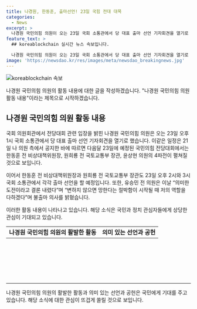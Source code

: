 ```yaml
---
title: 나경원, 한동훈, 출마선언! 23일 국힘 전대 대목
categories:
  - News
excerpt: >
  나경원 국민의힘 의원이 오는 23일 국회 소통관에서 당 대표 출마 선언 기자회견을 열기로 했다. 다음달 23일로 예정된 국민의힘 전당대회는 한동훈, 원희룡, 윤상현 의원의 4파전이 예상되며, 각각의 출마선언이 예정돼 있다. 유승민 전 의원은 불출마 의사를 밝히며 "변하지 않으면 망한다는 절박함이 시작될 때 역할을 다하겠다"고 전했다.
feature_text: >
  ## koreablockchain 실시간 뉴스 속보입니다.

  나경원 국민의힘 의원이 오는 23일 국회 소통관에서 당 대표 출마 선언 기자회견을 열기로 했다. 다음달 23일로 예정된 국민의힘 전당대회는 한동훈, 원희룡, 윤상현 의원의 4파전이 예상되며, 각각의 출마선언이 예정돼 있다. 유승민 전 의원은 불출마 의사를 밝히며 "변하지 않으면 망한다는 절박함이 시작될 때 역할을 다하겠다"고 전했다.
image: 'https://newsdao.kr/res/images/meta/newsdao_breakingnews.jpg'
---
```


<p><img src="https://newsdao.kr/res/images/meta/newsdao_breakingnews.jpg" alt="koreablockchain 속보" /></p>

<p>나경원 국민의힘 의원의 활동 내용에 대한 글을 작성하겠습니다. "나경원 국민의힘 의원 활동 내용"이라는 제목으로 시작하겠습니다.</p>

<p data-ke-size="size16"></p>

<h2 data-ke-size="size26">나경원 국민의힘 의원 활동 내용</h2>

<p>국회 의원회관에서 전당대회 관련 입장을 밝힌 나경원 국민의힘 의원은 오는 23일 오후 1시 국회 소통관에서 당 대표 출마 선언 기자회견을 열기로 했습니다. 이같은 일정은 21일 나 의원 측에서 공지한 바에 따르면 다음달 23일에 예정된 국민의힘 전당대회에서는 한동훈 전 비상대책위원장, 원희룡 전 국토교통부 장관, 윤상현 의원의 4파전이 펼쳐질 것으로 보입니다.  </p>

<p>이어서 한동훈 전 비상대책위원장과 원희룡 전 국토교통부 장관도 23일 오후 2시와 3시 국회 소통관에서 각각 출마 선언을 할 예정입니다. 또한, 유승민 전 의원은 이날 “의미한 도전이라고 결론 내렸다”며 “변하지 않으면 망한다는 절박함이 시작될 때 저의 역할을 다하겠다”며 불출마 의사를 밝혔습니다.</p>

<p>이러한 활동 내용이 나타나고 있습니다. 해당 소식은 국민과 정치 관심자들에게 상당한 관심이 기대되고 있습니다.</p>

<table style="width: 726px; height: 138px;">
<tbody>
<tr>
<td style="text-align: center; height: 17px;"><b>나경원 국민의힘 의원의 활발한 활동</b></td>
<td style="text-align: center; height: 17px;"><b>의미 있는 선언과 공헌</b></td>
</tr>
</tbody>
</table>

<hr>

<p>나경원 국민의힘 의원의 활발한 활동과 의미 있는 선언과 공헌은 국민에게 기대를 주고 있습니다. 해당 소식에 대한 관심이 뜨겁게 쏠릴 것으로 보입니다.</p>

